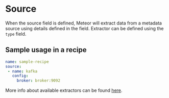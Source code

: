 # Source

When the source field is defined, Meteor will extract data from a metadata source using details defined in the field. Extractor can be defined using the `type` field.

## Sample usage in a recipe
```yaml
name: sample-recipe
source:
 - name: kafka
   config:
     broker: broker:9092
```

More info about available extractors can be found [here](../guides/extractors.md).
